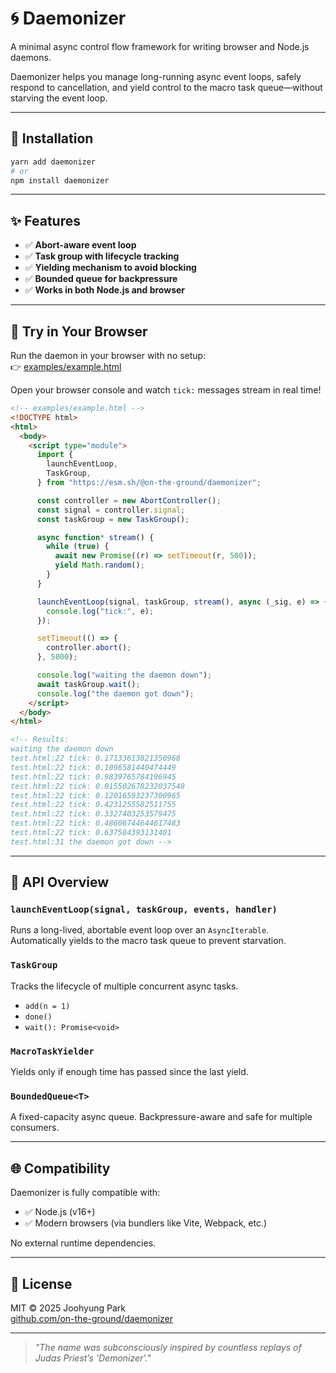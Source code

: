 # 🌀 Daemonizer

A minimal async control flow framework for writing browser and Node.js daemons.

Daemonizer helps you manage long-running async event loops, safely respond to cancellation, and yield control to the macro task queue—without starving the event loop.

---

## 🚀 Installation

```bash
yarn add daemonizer
# or
npm install daemonizer
```

---

## ✨ Features

- ✅ **Abort-aware event loop**
- ✅ **Task group with lifecycle tracking**
- ✅ **Yielding mechanism to avoid blocking**
- ✅ **Bounded queue for backpressure**
- ✅ **Works in both Node.js and browser**

---

## 🧪 Try in Your Browser

Run the daemon in your browser with no setup:  
👉 [examples/example.html](./examples/example.html)

Open your browser console and watch `tick:` messages stream in real time!

```html
<!-- examples/example.html -->
<!DOCTYPE html>
<html>
  <body>
    <script type="module">
      import {
        launchEventLoop,
        TaskGroup,
      } from "https://esm.sh/@on-the-ground/daemonizer";

      const controller = new AbortController();
      const signal = controller.signal;
      const taskGroup = new TaskGroup();

      async function* stream() {
        while (true) {
          await new Promise((r) => setTimeout(r, 500));
          yield Math.random();
        }
      }

      launchEventLoop(signal, taskGroup, stream(), async (_sig, e) => {
        console.log("tick:", e);
      });

      setTimeout(() => {
        controller.abort();
      }, 5000);

      console.log("waiting the daemon down");
      await taskGroup.wait();
      console.log("the daemon got down");
    </script>
  </body>
</html>

<!-- Results:
waiting the daemon down
test.html:22 tick: 0.17133613821350968
test.html:22 tick: 0.1096581440474449
test.html:22 tick: 0.9839765784196945
test.html:22 tick: 0.015502678232037548
test.html:22 tick: 0.12016593237300965
test.html:22 tick: 0.4231255582511755
test.html:22 tick: 0.3327403253579475
test.html:22 tick: 0.48606744644617483
test.html:22 tick: 0.637584393131401
test.html:31 the daemon got down -->
```

---

## 🧩 API Overview

### `launchEventLoop(signal, taskGroup, events, handler)`

Runs a long-lived, abortable event loop over an `AsyncIterable`.  
Automatically yields to the macro task queue to prevent starvation.

### `TaskGroup`

Tracks the lifecycle of multiple concurrent async tasks.

- `add(n = 1)`
- `done()`
- `wait(): Promise<void>`

### `MacroTaskYielder`

Yields only if enough time has passed since the last yield.

### `BoundedQueue<T>`

A fixed-capacity async queue. Backpressure-aware and safe for multiple consumers.

---

## 🌐 Compatibility

Daemonizer is fully compatible with:

- ✅ Node.js (v16+)
- ✅ Modern browsers (via bundlers like Vite, Webpack, etc.)

No external runtime dependencies.

---

## 📜 License

MIT © 2025 Joohyung Park  
[github.com/on-the-ground/daemonizer](https://github.com/on-the-ground/daemonizer)

---

> _"The name was subconsciously inspired by countless replays of Judas Priest’s 'Demonizer'."_
